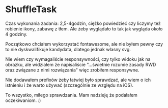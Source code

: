 # ShuffleTask
Czas wykonania zadania: 2,5-4godzin, ciężko powiedzieć czy liczymy też robienie ikony, zabawę z tłem. Ale żeby wyglądało to tak jak wygląda około 4 godziny.

Początkowo chciałem wykorzystać fontawesome, ale nie byłem pewny czy to nie dyskwalifikuje kandydata, dlatego jednak własny svg.

Nie wiem czy wymagaliście responsywności, czy tylko widoku jak na obrazku, ale widziałem że napisaliście "...świetnie rozumie zasady RWD oraz związane z nimi rozwiązania" więc zrobiłem responsywne.

Nie dodawałem prefixów żeby łatwiej było sprawdzać, ale wiem o ich istnieniu i że warto używać (szczególnie ze względu na iOS).

To wszystko, miłego sprawdzania. Mam nadzieję że podałałem oczekiwaniom. :)
